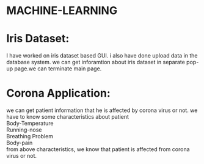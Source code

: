 # MACHINE-LEARNING
 <h1>Iris Dataset:</h1>
<p> I have worked on iris dataset based GUI. i also have done upload data in the database system. we can get inforamtion about iris dataset in separate pop-up page.we can terminate main page.</p>

 <h1> Corona Application: </h1>
   <p>we can get patient information that he is affected by corona virus or not. we have to know  some characteristics about patient<br> Body-Temperature<br>
     Running-nose<br> Breathing Problem <br> Body-pain <br> from above characteristics, we know that patient is affected from corona virus or not.
